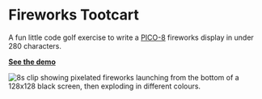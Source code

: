 # Fireworks Tootcart

A fun little code golf exercise to write a
[PICO-8](https://www.lexaloffle.com/pico-8.php) fireworks display in under 280
characters.

[**See the demo**](https://www.pico-8-edu.com/?c=AHB4YQEXAPanBPcWwc3Hv8H6fPIGVz-A4VlWXVVU1czpL1DNnx_ec8o992Rt2b5AedY5xTn5xMQbdM0jFNFNaXLPRv0Q5WF3DdT9ymFZ01vjrLuq-iXiPl0J98bm4r7Nu37BWAsLcRf36XlZPyYwEETnRccZaaPSGNgbGp2ZS2amFqeKoY2kHnmElZGpdiUdqcJXCPfKcqa0QBs_wIGJIMk7pEMLZdEnkiSyIbtDy0G_s6c30sYLG-FQtrQ7ZbW2CIfSnYV2sC0XZifL2S4ZfITZZQ8tLbXvUJfPMLNd7M7nM0FzYJYFxdb8dJNldd6FI1k2MNgC&g=w-w-w-w1HQHw-w2Xw-w3Xw-w2HQH)

![8s clip showing pixelated fireworks launching from the bottom of a 128x128
black screen, then exploding in different colours.](./firework-tootcart.gif)
